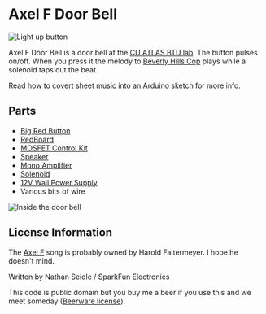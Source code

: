 Axel F Door Bell
=======

![Light up button](https://raw.githubusercontent.com/nseidle/AxelF_DoorBell/master/Button1.jpg)

Axel F Door Bell is a door bell at the [CU ATLAS BTU lab](http://atlas.colorado.edu/). The button pulses on/off. When you press it the melody to [Beverly Hills Cop](http://www.imdb.com/title/tt0086960/) plays while a solenoid taps out the beat.

Read [how to covert sheet music into an Arduino sketch](https://github.com/nseidle/AxelF_DoorBell/wiki/How-to-convert-sheet-music-into-an-Arduino-Sketch) for more info.

Parts
-------------------

* [Big Red Button](https://www.sparkfun.com/products/9181)
* [RedBoard](https://www.sparkfun.com/products/12757)
* [MOSFET Control Kit](https://www.sparkfun.com/products/10256)
* [Speaker](https://www.sparkfun.com/products/9151)
* [Mono Amplifier](https://www.sparkfun.com/products/11044)
* [Solenoid](https://www.sparkfun.com/products/10391)
* [12V Wall Power Supply](https://www.sparkfun.com/products/9442)
* Various bits of wire

![Inside the door bell](https://raw.githubusercontent.com/nseidle/AxelF_DoorBell/master/Button2.jpg)


License Information
-------------------

The [Axel F](http://en.wikipedia.org/wiki/Axel_F) song is probably owned by Harold Faltermeyer. I hope he doesn't mind.

Written by Nathan Seidle / SparkFun Electronics

This code is public domain but you buy me a beer if you use this and we meet someday ([Beerware license](http://en.wikipedia.org/wiki/Beerware)).

